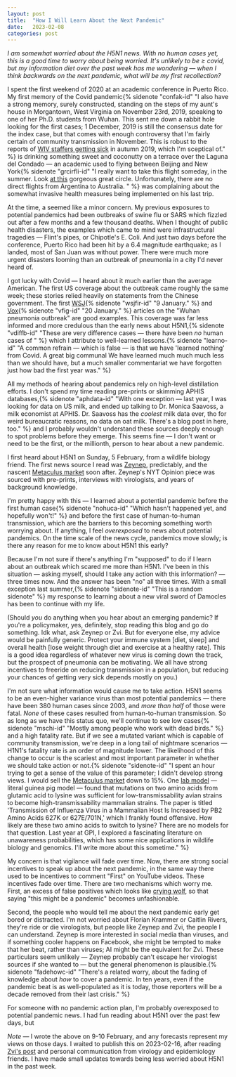```yaml
---
layout: post
title:  "How I Will Learn About the Next Pandemic"
date:   2023-02-08
categories: post
---
```


*I am somewhat worried about the H5N1 news. With no human cases yet, this is a good time to worry about being worried. It's unlikely to be ≥ covid, but my information diet over the past week has me wondering — when I think backwards on the next pandemic, what will be my first recollection?*

I spent the first weekend of 2020 at an academic conference in Puerto Rico. My first memory of the Covid pandemic{% sidenote "confak-id" "I also have a strong memory, surely constructed, standing on the steps of my aunt's house in Morgantown, West Virginia on November 23rd, 2019, speaking to one of her Ph.D. students from Wuhan. This sent me down a rabbit hole looking for the first cases; 1 December, 2019 is still the consensus date for the index case, but that comes with enough controversy that I'm fairly certain of community transmission in November. This is robust to the reports of [WIV staffers getting sick](https://www.wsj.com/articles/intelligence-on-sick-staff-at-wuhan-lab-fuels-debate-on-covid-19-origin-11621796228) in autumn 2019, which I'm sceptical of." %} is drinking something sweet and coconutty on a terrace over the Laguna del Condado — an academic used to flying between Beijing and New York{% sidenote "grcirfli-id" "I really want to take this flight someday, in the summer. Look [at this](http://gc.kls2.com/cgi-bin/gc?PATH=PEK-JFK&RANGE=&PATH-COLOR=red&PATH-UNITS=nm&PATH-MINIMUM=&SPEED-GROUND=&SPEED-UNITS=kts&RANGE-STYLE=best&RANGE-COLOR=navy&MAP-STYLE=) gorgeous great circle. Unfortunately, there are no direct flights from Argentina to Australia. " %} was complaining about the somewhat invasive health measures being implemented on his last trip. 

At the time, a  seemed like a minor concern. My previous exposures to potential pandemics had been outbreaks of swine flu or SARS which fizzled out after a few months and a few thousand deaths. When I thought of public health disasters, the examples which came to mind were infrastructural tragedies — Flint's pipes, or Chipotle's E. Coli. And just two days before the conference, Puerto Rico had been hit by a 6.4 magnitude earthquake; as I landed, most of San Juan was without power. There were much more urgent disasters looming than an outbreak of pneumonia in a city I'd never heard of. 

I got lucky with Covid — I heard about it much earlier than the average American. The first US coverage about the outbreak came roughly the same week; these stories relied heavily on statements from the Chinese government. The first [WSJ](https://www.wsj.com/articles/health-officials-work-to-solve-chinas-mystery-virus-outbreak-11578308757?mod=searchresults&page=1&pos=2&mod=article_inline){% sidenote "wsjfir-id" "9 January." %} and [Vox](https://www.vox.com/2020/1/9/21058069/wuhan-pneumonia-outbreak){% sidenote "vfig-id" "20 January." %} articles on the "Wuhan pneumonia outbreak" are good examples. This coverage was far less informed and more credulous than the early news about H5N1,{% sidenote "vdiffb-id" "These are very difference cases — there have been *no* human cases of " %} which I attribute to well-learned lessons.{% sidenote "learno-id" "A common refrain — which is false — is that we have 'learned nothing' from Covid. A great big communal We have learned much much much less than we should have, but a much smaller commentariat we have forgotten just how bad the first year was." %}

All my methods of hearing about pandemics rely on high-level distillation efforts. I don't spend my time reading pre-prints or skimming APHIS databases,{% sidenote "aphdata-id" "With one exception — last year, I was looking for data on US milk, and ended up talking to Dr. Monica Saavoss, a milk economist at APHIS. Dr. Saavoss has the *coolest* milk data ever, tho for weird bureaucratic reasons, no data on oat milk. There's a blog post in here, too." %} and I probably wouldn't understand these sources deeply enough to spot problems before they emerge. This seems fine — I don't want or need to be the first, or the millionth, person to hear about a new pandemic.   

I first heard about H5N1 on Sunday, 5 February, from a wildlife biology friend. The first news source I read was [Zeynep](https://www.nytimes.com/2023/02/03/opinion/bird-flu-h5n1-pandemic.html), predictably, and the nascent [Metaculus market](https://www.metaculus.com/questions/15025/who-pheic-declaration-on-h5n1/) soon after. Zeynep's NYT Opinion piece was sourced with pre-prints, interviews with virologists, and years of background knowledge. 

I'm pretty happy with this — I learned about a potential pandemic before the first human case{% sidenote "nohuca-id" "Which hasn't happened yet, and hopefully won't!" %} and before the first case of human-to-human transmission, which are the barriers to this becoming something worth worrying about. If anything, I feel *overexposed* to news about potential pandemics. On the time scale of the news cycle, pandemics move slowly; is there any reason for me to know about H5N1 this early? 

Because I'm not sure if there's anything I'm "supposed" to do if I learn about an outbreak which scared me more than H5N1. I've been in this situation — asking myself, should I take any action with this information? — three times now. And the answer has been "no" all three times. With a small exception last summer,{% sidenote "sidenote-id" "This is a random sidenote" %} my response to learning about a new viral sword of Damocles has been to continue with my life.

(Should *you* do anything when you hear about an emerging pandemic? If you're a policymaker, yes, definitely, stop reading this blog and go do something. Idk what, ask Zeynep or Zvi. But for everyone else, my advice would be painfully generic. Protect your immune system [diet, sleep] and overall health [lose weight through diet and exercise at a healthy rate]. This is a good idea regardless of whatever new virus is coming down the track, but the prospect of pneumonia can be motivating. We all have strong incentives to freeride on reducing transmission in a population, but reducing your chances of getting very sick depends mostly on you.)

I'm not sure what information would cause me to take action. H5N1 seems to be an even-higher variance virus than most potential pandemics — there have been 380 human cases since 2003, and *more than half* of those were fatal. *None* of these cases resulted from human-to-human transmission. So as long as we have this status quo, we'll continue to see low cases{% sidenote "mschi-id" "Mostly among people who work with dead birds." %} and a high fatality rate. But if we see a mutated variant which is capable of community transmission, we're deep in a long tail of nightmare scenarios — H1N1's fatality rate is an order of magnitude lower. The likelihood of this change to occur is the scariest and most important parameter in whether we should take action or not.{% sidenote "sidenote-id" "I spent an hour trying to get a sense of the value of this parameter; I didn't develop strong views. I would sell the [Metaculus market](https://www.metaculus.com/questions/15026/h5n1-human-to-human-transmission/) down to 15%. One [lab model](https://journals.plos.org/plospathogens/article/info:doi/10.1371/journal.ppat.1000252) — literal guinea pig model — found that mutations on two amino acids from glutamic acid to lysine was sufficient for low-transmissability avian strains to become high-transmissability mammalian strains. The paper is titled 'Transmission of Influenza Virus in a Mammalian Host Is Increased by PB2 Amino Acids 627K or 627E/701N,' which I frankly found offensive. How likely are these two amino acids to switch to lysine? There are no models for that question. Last year at GPI, I explored a fascinating literature on unawareness probabilities, which has some nice applications in wildlife biology and genomics. I'll write more about this sometime." %} 

My concern is that vigilance will fade over time.  Now, there are strong social incentives to speak up about the next pandemic, in the same way there used to be incentives to comment "First" on YouTube videos. These incentives fade over time. There are two mechanisms which worry me. First, an excess of false positives which looks like [crying wolf](https://www.jefftk.com/p/wolf-incident-postmortem), so that saying "this might be a pandemic" becomes unfashionable. 

Second, the people who would tell me about the next pandemic early get bored or distracted. I'm not worried about Florian Krammer or Caitlin Rivers, they're ride or die virologists, but people like Zeynep and Zvi, the people I can understand. Zeynep is more interested in social media than viruses, and if something cooler happens on Facebook, she might be tempted to make that her beat, rather than viruses; AI might be the equivalent for Zvi. These particulars seem unlikely — Zeynep probably can't escape her virologist sources if she wanted to — but the general phenomenon is plausible.{% sidenote "fadehowc-id" "There's a related worry, about the fading of knowledge about *how* to cover a pandemic. In ten years, even if the pandemic beat is as well-populated as it is today, those reporters will be a decade removed from their last crisis." %} 

For someone with no pandemic action plan, I'm probably overexposed to potential pandemic news. I had fun reading about H5N1 over the past few days, but 

*Note* — I wrote the above on 9-10 February, and any forecasts represent my views on those days. I waited to publish this on 2023-02-16, after reading [Zvi's post](https://thezvi.substack.com/p/h5n1) and personal communication from virology and epidemiology friends. I have made small updates towards being less worried about H5N1 in the past week.

